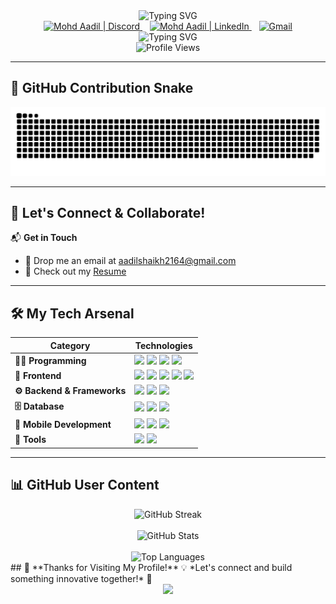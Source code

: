 <div align="center">
  <img src="https://readme-typing-svg.herokuapp.com?font=Poppins&weight=700&size=28&duration=4500&pause=1000&color=0E75B6&width=435&lines=Hello+World%2C+Aadil+here!;Full+Stack+Developer+🚀" alt="Typing SVG">
</div>
<div align="center">
  <a href="https://discord.com/users/1015294609041141830" target="_blank">
    <img alt="Mohd Aadil | Discord" width="40" height="40" src="https://skillicons.dev/icons?i=discord" />
  </a>&nbsp;&nbsp; 
  <a href="https://www.linkedin.com/in/aadil0307" target="_blank">
    <img alt="Mohd Aadil | LinkedIn" width="40" height="40" src="https://skillicons.dev/icons?i=linkedin" />
  </a>&nbsp;&nbsp; 
  <a href="mailto:aadilshaikh2164@gmail.com" target="_blank">
    <img alt="Gmail" src="https://skillicons.dev/icons?i=gmail" width="40" height="40"/>
  </a>
</div>
<div align="center">
  <img src="https://readme-typing-svg.herokuapp.com?font=Fira+Code&weight=600&size=24&duration=3000&pause=1000&color=FF69B4&center=true&vCenter=true&width=435&lines=Let's+Transform+Ideas;Into+Reality!+✨" alt="Typing SVG" />
</div>

<div align="center">
  <img src="https://komarev.com/ghpvc/?username=aadil0307&label=Profile%20views&color=blue&style=flat" alt="Profile Views" />
</div>

---

## 🐍 **GitHub Contribution Snake**
<div align="center">
  <img src="https://raw.githubusercontent.com/platane/snk/output/github-contribution-grid-snake-dark.svg" alt="Snake animation">
</div>

---

## 🤝 **Let's Connect & Collaborate!**  

📬 **Get in Touch**  
- 💌 Drop me an email at [aadilshaikh2164@gmail.com](mailto:aadilshaikh2164@gmail.com)  
- 📄 Check out my [Resume](your-resume-link-here)  

---

## 🛠️ **My Tech Arsenal**  
| **Category**      | **Technologies** |
|------------------|----------------|
| **👨‍💻 Programming** | [<img src="https://skillicons.dev/icons?i=c" width="40">](https://en.cppreference.com/) [<img src="https://skillicons.dev/icons?i=cpp" width="40">](https://en.cppreference.com/) [<img src="https://skillicons.dev/icons?i=java" width="40">](https://docs.oracle.com/en/java/) [<img src="https://skillicons.dev/icons?i=python" width="40">](https://docs.python.org/3/) |
| **🎨 Frontend** | [<img src="https://skillicons.dev/icons?i=html" width="40">](https://developer.mozilla.org/en-US/docs/Web/HTML) [<img src="https://skillicons.dev/icons?i=css" width="40">](https://developer.mozilla.org/en-US/docs/Web/CSS) [<img src="https://skillicons.dev/icons?i=js" width="40">](https://developer.mozilla.org/en-US/docs/Web/JavaScript) [<img src="https://skillicons.dev/icons?i=ts" width="40">](https://www.typescriptlang.org/docs/) [<img src="https://skillicons.dev/icons?i=react" width="40">](https://react.dev/) |
| **⚙️ Backend & Frameworks** | [<img src="https://skillicons.dev/icons?i=nodejs" width="40">](https://nodejs.org/) [<img src="https://skillicons.dev/icons?i=express" width="40">](https://expressjs.com/) [<img src="https://skillicons.dev/icons?i=django" width="40">](https://docs.djangoproject.com/en/stable/) |
| **🗄️ Database** | [<img src="https://skillicons.dev/icons?i=mongodb" width="40">](https://www.mongodb.com/docs/) [<img src="https://skillicons.dev/icons?i=mysql" width="40">](https://dev.mysql.com/doc/) [<img src="https://skillicons.dev/icons?i=firebase" width="40">](https://firebase.google.com/docs) |
| **📱 Mobile Development** | [<img src="https://skillicons.dev/icons?i=flutter" width="40">](https://docs.flutter.dev/) [<img src="https://skillicons.dev/icons?i=react" width="40">](https://reactnative.dev/) [<img src="https://skillicons.dev/icons?i=java" width="40">](https://developer.android.com/docs) |
| **🔧 Tools** | [<img src="https://skillicons.dev/icons?i=vscode" width="40">](https://code.visualstudio.com/docs) [<img src="https://skillicons.dev/icons?i=figma" width="40">](https://www.figma.com/) |

---

## 📊 **GitHub User Content**
<div align="center">
  <img src="https://github-readme-streak-stats.herokuapp.com/?user=aadil0307&theme=radical&hide_border=true" alt="GitHub Streak">
  <br><br>
  <img src="https://github-readme-stats.vercel.app/api?username=aadil0307&show_icons=true&theme=radical" alt="GitHub Stats">
  <br><br>
  <img src="https://github-readme-stats.vercel.app/api/top-langs/?username=aadil0307&layout=compact&theme=radical" alt="Top Languages">
</div>
## 🎉 **Thanks for Visiting My Profile!**  
💡 *Let's connect and build something innovative together!* 🚀

<div align="center">
  <img src="https://capsule-render.vercel.app/api?type=waving&color=gradient&height=100&width=800&section=footer" />
</div>

